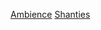 [Ambience](https://www.youtube.com/watch?v=H6gdnib_CxU)
[Shanties](https://open.spotify.com/playlist/3VUEuuOcj0x40HUnO22SGv?si=a391762c89954c0d&nd=1&dlsi=fde920a5193a49f4)
